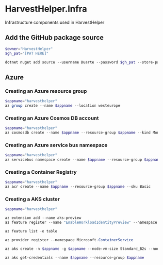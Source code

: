 # HarvestHelper.Infra

Infrastructure components used in HarvestHelper

## Add the GitHub package source
```powershell
$owner="HarvestHelper"
$gh_pat="[PAT HERE]"

dotnet nuget add source --username Duarte --password $gh_pat --store-password-in-clear-text --name github "https://nuget.pkg.github.com/$owner/index.json"
```
## Azure
### Creating an Azure resource group
```powershell
$appname="harvesthelper"
az group create --name $appname --location westeurope
```

### Creating an Azure Cosmos DB account
```powershell
$appname="harvesthelper"
az cosmosdb create --name $appname --resource-group $appname --kind MongoDB --enable-free-tier
```

### Creating an Azure service bus namespace
```powershell
$appname="harvesthelper"
az servicebus namespace create --name $appname --resource-group $appname --sku Standard
```

### Creating a Container Registry
```powershell
$appname="harvesthelper"
az acr create --name $appname --resource-group $appname --sku Basic
```

### Creating a AKS cluster
```powershell
$appname="harvesthelper"

az extension add --name aks-preview
az feature register --name "EnableWorkloadIdentityPreview" --namespace "Microsoft.ContainerService"

az feature list -o table

az provider register --namespace Microsoft.ContainerService

az aks create -n $appname -g $appname --node-vm-size Standard_B2s --node-count 2 --attach-acr $appname --enable-oidc-issuer --enable-workload-identity

az aks get-credentials --name $appname --resource-group $appname
```